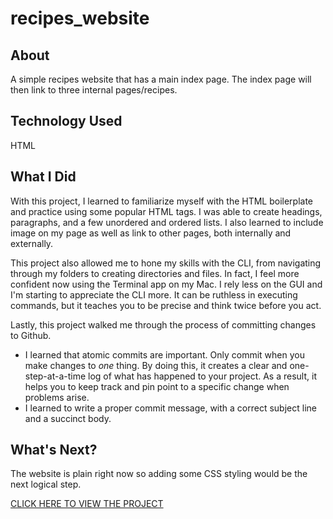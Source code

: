 # recipes_website
## About
A simple recipes website that has a main index page. The index page will then link to three internal pages/recipes.

## Technology Used
HTML

## What I Did
With this project, I learned to familiarize myself with the HTML boilerplate and practice using some popular HTML tags. I was able to create headings, paragraphs, and a few unordered and ordered lists. I also learned to include image on my page as well as link to other pages, both internally and externally.

This project also allowed me to hone my skills with the CLI, from navigating through my folders to creating directories and files. In fact, I feel more confident now using the Terminal app on my Mac. I rely less on the GUI and I'm starting to appreciate the CLI more. It can be ruthless in executing commands, but it teaches you to be precise and think twice before you act.

Lastly, this project walked me through the process of committing changes to Github. 

- I learned that atomic commits are important. Only commit when you make changes to *one* thing. By doing this, it creates a clear and one-step-at-a-time log of what has happened to your project. As a result, it helps you to keep track and pin point to a specific change when problems arise.
- I learned to write a proper commit message, with a correct subject line and a succinct body.

## What's Next?
The website is plain right now so adding some CSS styling would be the next logical step.

[CLICK HERE TO VIEW THE PROJECT](https://teephan91.github.io/recipes_website/)